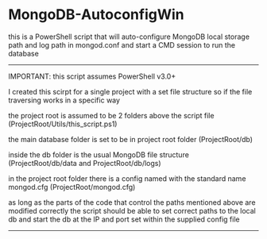 # MongoDB-AutoconfigWin
this is a PowerShell script that will auto-configure MongoDB local storage path and log path in mongod.conf
and start a CMD session to run the database

-------------------------------------------------------------------------------------

IMPORTANT:
this script assumes PowerShell v3.0+

I created this scirpt for a single project with a set file structure so if the file traversing works in a specific way

the project root is assumed to be 2 folders above the script file (ProjectRoot/Utils/this_script.ps1)

the main database folder is set to be in project root folder (ProjectRoot/db)

inside the db folder is the usual MongoDB file structure (ProjectRoot/db/data and ProjectRoot/db/logs)

in the project root folder there is a config named with the standard name mongod.cfg (ProjectRoot/mongod.cfg)

as long as the parts of the code that control the paths mentioned above are modified correctly the script should be
able to set correct paths to the local db and start the db at the IP and port set within the supplied config file

--------------------------------------------------------------------------------------
